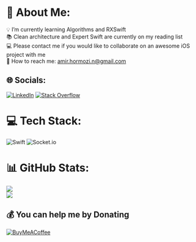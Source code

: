 # 💫 About Me:
💡 I’m currently learning Algorithms and RXSwift<br>📚 Clean architecture and Expert Swift are currently on my reading list<br>💻 Please contact me if you would like to collaborate on an awesome iOS project with me<br>📧 How to reach me: amir.hormozi.n@gmail.com


## 🌐 Socials:
[![LinkedIn](https://img.shields.io/badge/LinkedIn-%230077B5.svg?logo=linkedin&logoColor=white)](https://linkedin.com/in/https://www.linkedin.com/in/amir-hormozi-nik/) [![Stack Overflow](https://img.shields.io/badge/-Stackoverflow-FE7A16?logo=stack-overflow&logoColor=white)](https://stackoverflow.com/users/12646938) 

# 💻 Tech Stack:
![Swift](https://img.shields.io/badge/swift-F54A2A?style=for-the-badge&logo=swift&logoColor=white) ![Socket.io](https://img.shields.io/badge/Socket.io-black?style=for-the-badge&logo=socket.io&badgeColor=010101)
# 📊 GitHub Stats:
![](https://github-readme-stats.vercel.app/api?username=amir-hormozi&theme=calm&hide_border=true&include_all_commits=true&count_private=true)<br/>
![](https://github-readme-stats.vercel.app/api/top-langs/?username=amir-hormozi&theme=calm&hide_border=true&include_all_commits=true&count_private=true&layout=compact)

  ## 💰 You can help me by Donating
  [![BuyMeACoffee](https://img.shields.io/badge/Buy%20Me%20a%20Coffee-ffdd00?style=for-the-badge&logo=buy-me-a-coffee&logoColor=black)](https://www.buymeacoffee.com/amirhormozi?new=1) 

  
<!-- Proudly created with GPRM ( https://gprm.itsvg.in ) -->
